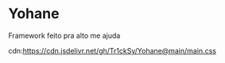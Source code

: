 # Yohane
Framework feito pra alto me ajuda

cdn:https://cdn.jsdelivr.net/gh/Tr1ckSy/Yohane@main/main.css
